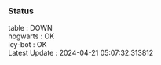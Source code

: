 ### Status


table : DOWN  
hogwarts : OK  
icy-bot : OK  
Latest Update : 2024-04-21 05:07:32.313812
